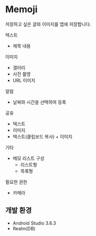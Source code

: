 # Memoji


저장하고 싶은 글와 이미지를 앱에 저장합니다.

텍스트
 - 제목 내용

이미지
- 갤러리
- 사진 촬영
- URL 이미지

알람
- 날짜와 시간을 선택하여 등록

공유
- 텍스트
- 이미지
- 텍스트(클립보드 복사) + 이미지

기타
- 메모 리스트 구성
  - 리스트형
  - 목록형

필요한 권한
- 카메라



## 개발 환경

- Android Studio 3.6.3
- Realm(DB)
